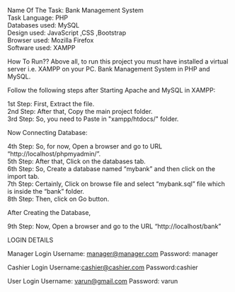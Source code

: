 Name Of The Task: Bank Management System<br />Task Language: PHP<br />Databases used: MySQL<br />Design used: JavaScript ,CSS ,Bootstrap<br />Browser used: Mozilla Firefox<br />Software used: XAMPP

How To Run?? Above all, to run this project you must have installed a virtual server i.e. XAMPP on your PC. Bank Management System in PHP and MySQL.

Follow the following steps after Starting Apache and MySQL in XAMPP:

1st Step: First, Extract the file.<br />2nd Step: After that, Copy the main project folder.<br />3rd Step: So, you need to Paste in "xampp/htdocs/" folder.

Now Connecting Database:

4th Step: So, for now, Open a browser and go to URL “http://localhost/phpmyadmin/”.<br />5th Step: After that, Click on the databases tab.<br />6th Step: So, Create a database named “mybank” and then click on the import tab.<br />7th Step: Certainly, Click on browse file and select “mybank.sql” file which is inside the “bank” folder.<br />8th Step: Then, click on Go button.

After Creating the Database,

9th Step: Now, Open a browser and go to the URL “http://localhost/bank”

LOGIN DETAILS

Manager Login Username: manager@manager.com Password: manager

Cashier Login Username:cashier@cashier.com Password:cashier

User Login Username: varun@gmail.com Password: varun
